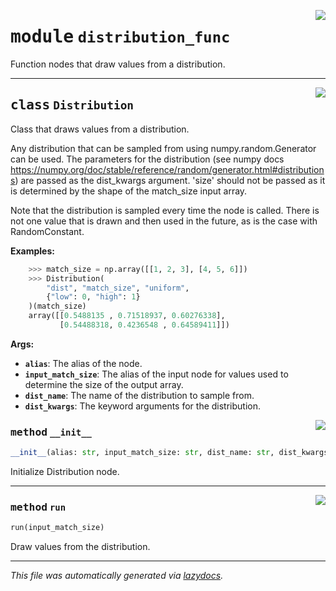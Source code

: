 <!-- markdownlint-disable -->

<a href="../../pheno_sim/func_nodes/distribution_func.py#L0"><img align="right" style="float:right;" src="https://img.shields.io/badge/-source-cccccc?style=flat-square"></a>

# <kbd>module</kbd> `distribution_func`
Function nodes that draw values from a distribution. 



---

<a href="../../pheno_sim/func_nodes/distribution_func.py#L8"><img align="right" style="float:right;" src="https://img.shields.io/badge/-source-cccccc?style=flat-square"></a>

## <kbd>class</kbd> `Distribution`
Class that draws values from a distribution. 

Any distribution that can be sampled from using numpy.random.Generator can be used. The parameters for the distribution (see numpy docs https://numpy.org/doc/stable/reference/random/generator.html#distributions) are passed as the dist_kwargs argument. 'size' should not be passed as it is determined by the shape of the match_size input array. 

Note that the distribution is sampled every time the node is called. There is not one value that is drawn and then used in the future, as is the case with RandomConstant. 



**Examples:**
 ```python
     >>> match_size = np.array([[1, 2, 3], [4, 5, 6]])
     >>> Distribution(
         "dist", "match_size", "uniform", 
         {"low": 0, "high": 1}
     )(match_size)
     array([[0.5488135 , 0.71518937, 0.60276338],
            [0.54488318, 0.4236548 , 0.64589411]])
``` 



**Args:**
 
 - <b>`alias`</b>:  The alias of the node. 
 - <b>`input_match_size`</b>:  The alias of the input node for values used to  determine the size of the output array. 
 - <b>`dist_name`</b>:  The name of the distribution to sample from. 
 - <b>`dist_kwargs`</b>:  The keyword arguments for the distribution. 

<a href="../../pheno_sim/func_nodes/distribution_func.py#L40"><img align="right" style="float:right;" src="https://img.shields.io/badge/-source-cccccc?style=flat-square"></a>

### <kbd>method</kbd> `__init__`

```python
__init__(alias: str, input_match_size: str, dist_name: str, dist_kwargs: dict)
```

Initialize Distribution node. 




---

<a href="../../pheno_sim/func_nodes/distribution_func.py#L53"><img align="right" style="float:right;" src="https://img.shields.io/badge/-source-cccccc?style=flat-square"></a>

### <kbd>method</kbd> `run`

```python
run(input_match_size)
```

Draw values from the distribution. 




---

_This file was automatically generated via [lazydocs](https://github.com/ml-tooling/lazydocs)._
